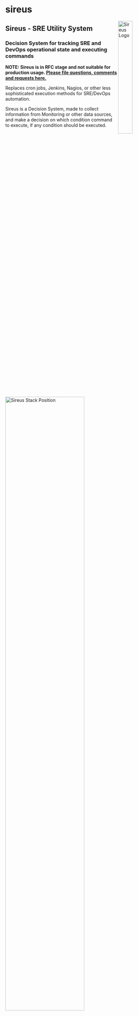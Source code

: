 # sireus
<img align="right" alt="Sireus Logo" width="30%" src="https://github.com/ghowland/sireus/blob/main/documentation/images/sireus_logo.png">

## Sireus - SRE Utility System
### Decision System for tracking SRE and DevOps operational state and executing commands

**NOTE: Sireus is in RFC stage and not suitable for production usage.  [Please file questions, comments and requests here.](https://github.com/ghowland/sireus/issues)**

Replaces cron jobs, Jenkins, Nagios, or other less sophisticated execution methods for SRE/DevOps automation.  

Sireus is a Decision System, made to collect information from Monitoring or other data sources, and make a decision on which condition command to execute, if any condition should be executed.

<img width="70%" src="https://github.com/ghowland/sireus/blob/main/documentation/images/sireus_stack_pos_exec.png" alt="Sireus Stack Position">

### Table of Contents

- [Sireus Goals](#sireus-goals)
- [Links to Documentation and Communication Options](#links)
- [Data Structure](#data-structure)
  * [Sireus Bots and Bot Groups](#sireus-bots-and-bot-groups)
  * [Terminology](#terminology)
  * [How a Utility System or "Utility AI" works](#how-a-utility-system-or--utility-ai--works)
    + [State Condition Consideration Data](#condition-consideration-data)
    + [State Condition Final Scores from Multiple Considerations](#condition-final-scores-from-multiple-considerations)
    + [Why so many steps to get to a Final State Condition Score?](#why-so-many-steps-to-get-to-a-final-condition-score)
- [Help Wanted... in many areas including Data Visualization and Web Design](#help-wanted)
- [Sireus Portrait](#sireus-portrait)

### Sireus Goals

- Bots execute a *single* command or API call out of many possibilities; designed for SRE and DevOps environments.
- Sireus is a Decision System.  Its purpose is to make a decision and execute a *single* command or web call.
- Fits into the stack between monitoring and alerting.  ex: Prometheus -> Sireus -> Alert Manager.
- Works with existing software stack, with minimal configuration.  Architecture agnostic.
- Dynamically create Bots for any Platform, Service, Process, Host, etc. from monitoring software (ex: Prometheus).  Bots are ephemeral.
- Bots have something like rule sets for prioritizing conditional commands to respond to detected issues.
- Scalable to large amounts of tests and commands, with deterministic execution, and inspectable with historical or test data to aid in configuration and adjusting values to better respond to future events.
- Locking commands per Bot or Bot Group, to stop conflicting commands from running at once, or within a window to verify results of previous commands.
- Uses the ["Utility AI" or "Utility System" behavior system](https://en.wikipedia.org/wiki/Utility_system), which provides a sophisticated method scoring for N conditions per command, to prioritize execution based on collected Bot information.  Scales to large numbers of commands, allowing for complex reactions in large environments.


## Links

 - [Blog](https://blog.sireus.cloud/)
 - [How to Start Configuring Sireus in 10 Steps](https://github.com/ghowland/sireus/blob/main/documentation/how_to_start.md)
 - [Best Practices](https://github.com/ghowland/sireus/blob/main/documentation/best_practices.md)
 - [Discord](https://discord.gg/VTVXrXJWxk)
 - [Data Structure and Internal Function Documentation](https://github.com/ghowland/sireus/blob/main/documentation/godoc.md)
 - [Contributing](https://github.com/ghowland/sireus/blob/main/documentation/contributing.md)
 - [Developer Chat on Zulip - Invite only for now](https://sireus.zulipchat.com/) - If you want to join the development process, please start by [creating Issues.](https://github.com/ghowland/sireus/issues)  Sireus is currently in the Design RFC phase.
 - How to pronounce Sireus?  Like the word "serious".
 - Web App Example Page:

![Web App Example Page](https://github.com/ghowland/sireus/blob/main/documentation/images/webapp_example.png)

## Data Structure

![Data Structure](https://github.com/ghowland/sireus/blob/main/documentation/images/data_structure.png)

### Sireus Bots and Bot Groups

- A Bot Group is defined statically to create Bots.  Queries against monitoring software (ex: Prometheus) or services (ex: Kubernetes) are defined in the Bot Group to be used by Bots.
- Bots are suggested to be created dynamically from monitoring data
- Bots can also be created statically, for less dynamic services (ex: Kafka)
- Bot Groups and Bots have arbitrary variables set with timeouts to ensure execution doesn't occur from stale data
- Triggers to execute commands for common functions, such as a Bots data disappearing from monitoring data (stale or missing)
- Commands are meant to execute against a service or web API, host (ex: bash), or to update internal Sireus data for more complex conditional testing.  This allows building up more complex state variables, which are easier to read and reason about in the conditional logic.

### Terminology

- **Bot Group**: A collection of Bots, for executing State Conditions, based on conditional scoring.  This would be mapped against a Web App or other software service in your infrastructure.
- **Bot**: A collection of Variable Data and State Conditions, which contain conditional scoring information based on monitoring queries, which then executes a command.  Each Bot keeps information to use in making decisions.
- **State Condition**: This is the wrapper for conditions to create a Score, and the Command to execute if it is selected.
- **State Condition Score**: This is the priority of execution.  Given a set of potential State Conditions, we rank them from highest to lowest score, executing the highest score, and never execute State Conditions with a score of 0.
- **State Condition Consideration**: These are essentially conditions, but are floats to provide a range of data, instead of only boolean.
- **State Condition Command**: Executing 1 or more bash-type OS level commands or a service or web API calls.  Generalizing all of these to a "State Condition Command".

### How a Utility System or "Utility AI" works

- All configuration is defined per Bot Group.  These consist of a set of State Conditions.
- Each State Condition has a set of Considerations (Conditions that are not just boolean) which create a Score.
- The highest non-zero score will be executed.  In most cases, nothing will be done and all scores will be zero, because no actions are necessary.  When actions become necessary, the highest non-zero scored State Condition will be executed.

<img width="70%" src="https://github.com/ghowland/sireus/blob/main/documentation/images/bot_condition_execution.png" alt="Bot State Condition Execution">

#### State Condition Consideration Data

A State Condition has N Considerations, made from the following data:

- **Weight**: Per-consideration weight, so each consideration can have higher or lower weight than others
- **Value Function**: A function or command to execute to get a value (float)
- **Value Range**: A range of data ranges to test the result of the consideration's function output.  ex: 0.0-1.0, 0-100, 35-999.  This is the Floor and the Ceiling of the Value Function output.
- **Curve**: A curve to apply Value Function output.  The 2D Curve data goes from 0-1 on X and Y axis.  X is the Value Function Range position, and Y will be multiplied by the Weight to give the final Score.

**Example a Single Consideration:**

- Weight: 5.0
- Value Function Result: 60
- Value Range: 0 to 100
- Curve:

![Curve Example](https://github.com/ghowland/sireus/blob/main/documentation/images/curve_example.PNG)

Given a Value Function Result (60) in the Value Range (0 to 100) = 0.6

In the Curve, with the X=0.6 the Y value = 0.71

The Curve Result (0.71) is multiplied by the Weight (5): 0.71 * 5 = 3.55 Consideration Score

#### State Condition Final Scores from Multiple Considerations

In the above single Consideration Data, we had a single Consideration Score of 3.55.  If there were more considerations, all of these would be calculated together, to get a final consideration score, and then multiplied by the State Condition Weight to get a final State Condition Score.

**Example of an State Condition with Multiple Considerations:**

- **State Condition**: Send API Remediation XYZ
- **State Condition Weight**: 1.5
- **Final Calculated Scores for all Considerations**: 3.55
- **Final State Condition Score**: 5.32

When all the State Conditions have had their Final Scores calculated, if 5.32 is the highest score, then that condition will be executed.  

For a given State Condition, if **any** of the Considerations have a score of zero, then the entire Final State Condition Score is zero.  This allows any Consideration to make an State Condition invalid.

#### Why so many steps to get to a Final State Condition Score?

The reason to have all of these steps is to be able to control exactly how important any given consideration test is to executing that condition, and to provide multiple ways to invalidate the condition (any consideration with a 0 score).

The benefit of this is that even with hundreds or thousands of State Conditions, they can be tuned so that the correct condition executes at the correct time.  These tests are deterministic, and can be run on historic or test data, so that execution can be tested on prior outages to see how the rules would execute in known failure situations, or proposed failure situations using test data.

Having the ability to tune values at the top level State Condition, and for each Consideration, allows for a lot of tuning ability to ensure correct execution.

### Help Wanted

A Decision System being used in SRE and DevOps land is a new tool, and how to represent and work with the data is not yet explored.  Looking for people to help make this easier for users to learn and become experts in, to create better automation and operational outcomes.

- Data visualization mysteries
	* How should the current state of a Bot Group be represented so that it can be understood at a glance?
		+ In the demo I (ghowland) show a list of the Bot Groups States, and how many Bots are in each state.  This gives some information, but I think much more information could be represented in a very brief manner and need someone to help figure this and other problems out.
		+ Another mystery to solve is how best to show the scoring values and curves.  My (ghowland) thought's on this are that there should be a simple-mode that is normally presented, which is just a boolean system, and hides the underlying scoring system, but still the same scoring, so it's unified.  Then an advanced system can open up all the scoring values as they are shown in the demo.  But, this needs to get designed.  I'll take a first pass at it soon.
- Web page design improvements for readability.
	* I (ghowland) did my best to keep it simple, but someone with an eye for design would be really helpful in making the pages easier to read and thus easier to gain insight from.
		+ All the web pages are rendered with [Handlebars](https://github.com/aymerick/raymond) (a [Mustache](https://github.com/cbroglie/mustache)-like), and I do almost all the processing using Handlebars Registered Helper system, where you would have full access to the data in the application, and then just use the handlebars syntax to loop over stuff or set a current context.  It's becoming a fairly robust library for this initial version's data representation.  It's also very easy to add any new Helpers, and my policy is to just add one for every condition as a 1-1 mapping of "I want to do X".  And of course reusing the existing ones as much as possible, but with an eye to not make any sneaky use cases, just a straight forward "Need to Verb with Adjective Noun" mappings.
- Development
	* A small plugin-system, so that custom functions could be called throughout the pipeline of the system.
		+ I (ghowland) think it's best to start this small with a minimal interface, and it can be kept as a legacy implementation when we find out what all the additional requirements we learn from use.  It needs a good first start to be a useful feedback tool so that users can spend the time to develop the expertise needed to push the system to its current limits, and get our feature set for the more mature plugin-system.  Because it's golang, I think it is best to just have them compile the plugins in, so can also avoid the expense of dynamic plugins.
- Organizing Documentation
	* I (ghowland) will create as much documentation as I think is needed to cover explaining the various areas and use cases, but I could use help organizing it.  Often as the primary author it's unclear what is confusing or understandable, or what information should be presented first.
		+ There are pretty good standards for this from other projects, so it would probably be best to just pick a successful project and model Sireus documentation's organization after theirs.  This decision hasn't been made yet for who to copy.
		+ A big help would just be suggestions or pull requests on re-organizing any existing documents to be easier to understand, please give the reason why it would make it easier to understand in the PR.
- Feedback
	* Sireus is in the Design RFC phase.  I want to get feedback on whether it is understandable, if not what are areas that lack clarity.  "What is it for?"  "Why should I use this?"  "How would I implement it?"  I have some of this information here now, but I (ghowland) don't know what is clear and what is unclear without more feedback.  [Please file questions, comments and requests here](https://github.com/ghowland/sireus/issues).

## Sireus Portrait

![Sireus Portrait](https://github.com/ghowland/sireus/blob/main/documentation/images/sireus_dog_star.png)
